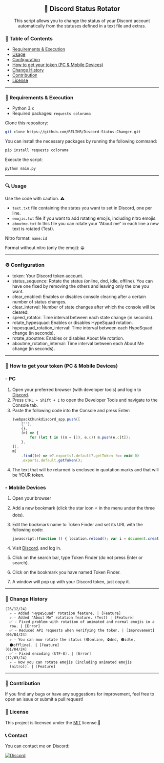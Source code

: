 <div id="top"></div>
<br/>
<div align="center">
  
  <h2 align="center">🔄️ Discord Status Rotator</h2>

  <p align="center">
    This script allows you to change the status of your Discord account automatically from the statuses defined in a text file and extras.
  </p>
</div>

### 📄 Table of Contents

- [Requirements & Execution](#-requirements--execution)
- [Usage](#-usage)
- [Configuration](#%EF%B8%8F-configuration)
- [How to get your token (PC & Mobile Devices)](#-how-to-get-your-token-pc--mobile-devices)
- [Change History](#-change-history)
- [Contribution](#-contribution)
- [License](#-license)

---------------------------------------

### 📂 Requirements & Execution
- Python 3.x 
- Required packages: ``requests colorama``

Clone this repository:

```bash
git clone https://github.com/RELIHR/Discord-Status-Changer.git
```

You can install the necessary packages by running the following command:

```bash
pip install requests colorama
```
Execute the script:

```bash
python main.py
```
---------------------------------------

### 🔍 Usage

Use the code with caution. ⚠️

- `text.txt` file containing the states you want to set in Discord, one per line.
- `emojis.txt` file if you want to add rotating emojis, including nitro emojis.
- `aboutme.txt` In this file you can rotate your “About me” in each line a new text is rotated (Test).

Nitro format: `name:id`

Format without nitro (only the emoji): `😀`

---------------------------------------

### ⚙️ Configuration

- token: Your Discord token account.
- status_sequence: Rotate the status (online, dnd, idle, offline). You can have one fixed by removing the others and leaving only the one you want.
- clear_enabled: Enables or disables console clearing after a certain number of status changes.
- clear_interval: Number of state changes after which the console will be cleared.
- speed_rotator: Time interval between each state change (in seconds).
- rotate_hypesquad: Enables or disables HypeSquad rotation.
- hypesquad_rotation_interval: Time interval between each HypeSquad change (in seconds).
- rotate_aboutme: Enables or disables About Me rotation.
- aboutme_rotation_interval: Time interval between each About Me change (in seconds).

---------------------------------------

### 🤔 How to get your token (PC & Mobile Devices)

### - PC

1. Open your preferred browser (with developer tools) and login to [Discord](https://discord.com/app).
2. Press `CTRL + Shift + I` to open the Developer Tools and navigate to the Console tab.
3. Paste the following code into the Console and press Enter:
    ```javascript
    (webpackChunkdiscord_app.push([
        [""],
        {},
        (e) => {
            for (let t in ((m = []), e.c)) m.push(e.c[t]);
        },
    ]),
    m)
        .find((e) => e?.exports?.default?.getToken !== void 0)
        .exports.default.getToken();
    ```
4. The text that will be returned is enclosed in quotation marks and that will be YOUR token.


### - Mobile Devices

1. Open your browser 

2. Add a new bookmark (click the star icon ⭐ in the menu under the three dots).

3. Edit the bookmark name to Token Finder and set its URL with the following code:

   ```javascript
   javascript:(function () { location.reload(); var i = document.createElement("iframe"); document.body.appendChild(i); prompt("Token", i.contentWindow.localStorage.token.replace(/"/g, ""));})();
   ```
4. Visit [Discord](https://discord.com/app). and log in.

5. Click on the search bar, type Token Finder (do not press Enter or search).

6. Click on the bookmark you have named Token Finder.

7. A window will pop up with your Discord token, just copy it.


---------------------------------------

### 📃 Change History

```
(26/12/24)
  ↗️ - Added "HypeSquad" rotation feature. | [Feature]
  ↗️ - Added "About Me" rotation feature. (Test) | [Feature]
  ✅ - Fixed problem with rotation of animated and normal emojis in a 
  row. | [Error]
  ✅ - Reduced API requests when verifying the token. | [Improvement]
(06/04/24)
  ↗️ - You can now rotate the status (🟢online, ⛔dnd, 🟠idle,      
  🌑offline). | [Feature]
(01/04/24)
  ✅ - Fixed encoding (UTF-8). | [Error]
(12/03/24)
  ↗️ - Now you can rotate emojis (including animated emojis   
  (nitro)). | [Feature]
```

---------------------------------------

### 🤝 Contribution
If you find any bugs or have any suggestions for improvement, feel free to open an issue or submit a pull request!


### 📖 License

This project is licensed under the [MIT](https://choosealicense.com/licenses/mit/) license.👀

### 📞 Contact

You can contact me on Discord:

[![Discord](https://img.shields.io/badge/Discord-relih-blue?logo=discord&logoColor=white)](https://discord.com/users/728460389536235581)
